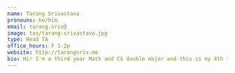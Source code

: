 ```yaml
---
name: Tarang Srivastava
pronouns: he/him
email: tarang.sriv@
image: tas/tarang-srivastava.jpg
type: Head TA
office_hours: F 1-2p
website: http://tarangsriv.me
bio: Hi! I'm a third year Math and CS double major and this is my 4th time as a TA and 2nd time as a Head TA for CS70! In my free time, I enjoy watching sports, come talk to me about F1 or football. 
---
```


